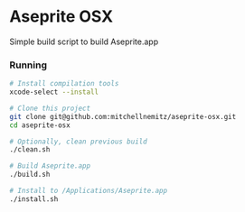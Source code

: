 # Aseprite OSX

Simple build script to build Aseprite.app

### Running

```bash
# Install compilation tools
xcode-select --install

# Clone this project
git clone git@github.com:mitchellnemitz/aseprite-osx.git
cd aseprite-osx

# Optionally, clean previous build
./clean.sh

# Build Aseprite.app
./build.sh

# Install to /Applications/Aseprite.app
./install.sh
```
